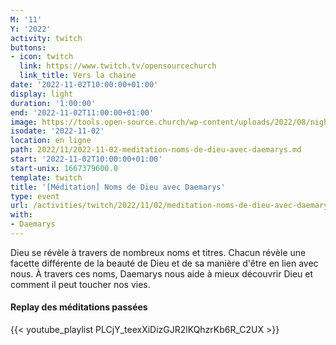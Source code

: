 ```yaml
---
M: '11'
Y: '2022'
activity: twitch
buttons:
- icon: twitch
  link: https://www.twitch.tv/opensourcechurch
  link_title: Vers la chaine
date: '2022-11-02T10:00:00+01:00'
display: light
duration: '1:00:00'
end: '2022-11-02T11:00:00+01:00'
image: https://tools.open-source.church/wp-content/uploads/2022/08/night-sky-osc-noms-de-dieu.jpg
isodate: '2022-11-02'
location: en ligne
path: 2022/11/2022-11-02-meditation-noms-de-dieu-avec-daemarys.md
start: '2022-11-02T10:00:00+01:00'
start-unix: 1667379600.0
template: twitch
title: '[Méditation] Noms de Dieu avec Daemarys'
type: event
url: /activities/twitch/2022/11/02/meditation-noms-de-dieu-avec-daemarys
with:
- Daemarys
---
```

Dieu se révèle à travers de nombreux noms et titres. Chacun révèle une facette différente de la beauté de Dieu et de sa manière d'être en lien avec nous. À travers ces noms, Daemarys nous aide à mieux découvrir Dieu et comment il peut toucher nos vies.


#### Replay des méditations passées

{{< youtube_playlist PLCjY_teexXiDizGJR2lKQhzrKb6R_C2UX >}}